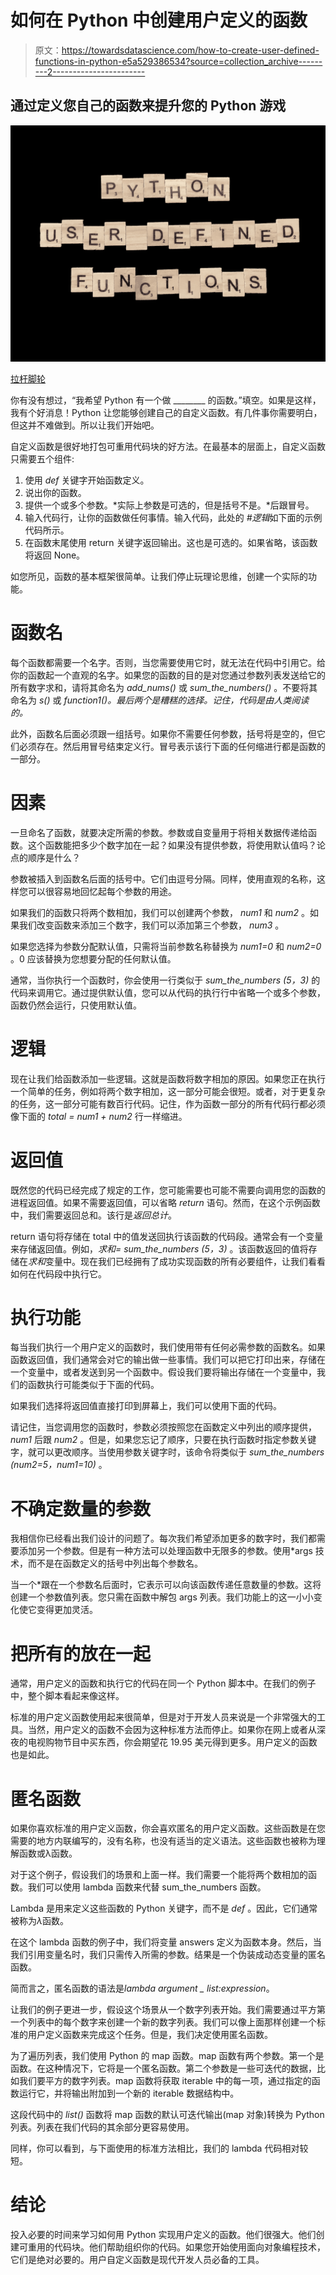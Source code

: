 # 如何在 Python 中创建用户定义的函数

> 原文：<https://towardsdatascience.com/how-to-create-user-defined-functions-in-python-e5a529386534?source=collection_archive---------2----------------------->

## 通过定义您自己的函数来提升您的 Python 游戏

![](img/85d20f3c1b280da3830340547b4b0945.png)

[拉杆脚轮](https://medium.com/u/4d32c78bd7f8?source=post_page-----e5a529386534--------------------------------)

你有没有想过，“我希望 Python 有一个做 ________ 的函数。”填空。如果是这样，我有个好消息！Python 让您能够创建自己的自定义函数。有几件事你需要明白，但这并不难做到。所以让我们开始吧。

自定义函数是很好地打包可重用代码块的好方法。在最基本的层面上，自定义函数只需要五个组件:

1.  使用 *def* 关键字开始函数定义。
2.  说出你的函数。
3.  提供一个或多个参数。*实际上参数是可选的，但是括号不是。*后跟冒号。
4.  输入代码行，让你的函数做任何事情。输入代码，此处的 *#逻辑*如下面的示例代码所示。
5.  在函数末尾使用 return 关键字返回输出。这也是可选的。如果省略，该函数将返回 None。

如您所见，函数的基本框架很简单。让我们停止玩理论思维，创建一个实际的功能。

# 函数名

每个函数都需要一个名字。否则，当您需要使用它时，就无法在代码中引用它。给你的函数起一个直观的名字。如果您的函数的目的是对您通过参数列表发送给它的所有数字求和，请将其命名为 *add_nums()* 或 *sum_the_numbers()* 。不要将其命名为 *s()* 或 *function1()。最后两个是糟糕的选择。记住，代码是由人类阅读的。*

此外，函数名后面必须跟一组括号。如果你不需要任何参数，括号将是空的，但它们必须存在。然后用冒号结束定义行。冒号表示该行下面的任何缩进行都是函数的一部分。

# 因素

一旦命名了函数，就要决定所需的参数。参数或自变量用于将相关数据传递给函数。这个函数能把多少个数字加在一起？如果没有提供参数，将使用默认值吗？论点的顺序是什么？

参数被插入到函数名后面的括号中。它们由逗号分隔。同样，使用直观的名称，这样您可以很容易地回忆起每个参数的用途。

如果我们的函数只将两个数相加，我们可以创建两个参数， *num1* 和 *num2* 。如果我们改变函数来添加三个数字，我们可以添加第三个参数， *num3* 。

如果您选择为参数分配默认值，只需将当前参数名称替换为 *num1=0* 和 *num2=0* 。0 应该替换为您想要分配的任何默认值。

通常，当你执行一个函数时，你会使用一行类似于 *sum_the_numbers (5，3)* 的代码来调用它。通过提供默认值，您可以从代码的执行行中省略一个或多个参数，函数仍然会运行，只使用默认值。

# 逻辑

现在让我们给函数添加一些逻辑。这就是函数将数字相加的原因。如果您正在执行一个简单的任务，例如将两个数字相加，这一部分可能会很短。或者，对于更复杂的任务，这一部分可能有数百行代码。记住，作为函数一部分的所有代码行都必须像下面的 *total = num1 + num2* 行一样缩进。

# 返回值

既然您的代码已经完成了规定的工作，您可能需要也可能不需要向调用您的函数的进程返回值。如果不需要返回值，可以省略 *return* 语句。然而，在这个示例函数中，我们需要返回总和。该行是*返回总计*。

return 语句将存储在 total 中的值发送回执行该函数的代码段。通常会有一个变量来存储返回值。例如，*求和= sum_the_numbers (5，3)* 。该函数返回的值将存储在*求和*变量中。现在我们已经拥有了成功实现函数的所有必要组件，让我们看看如何在代码段中执行它。

# 执行功能

每当我们执行一个用户定义的函数时，我们使用带有任何必需参数的函数名。如果函数返回值，我们通常会对它的输出做一些事情。我们可以把它打印出来，存储在一个变量中，或者发送到另一个函数中。假设我们要将输出存储在一个变量中，我们的函数执行可能类似于下面的代码。

如果我们选择将返回值直接打印到屏幕上，我们可以使用下面的代码。

请记住，当您调用您的函数时，参数必须按照您在函数定义中列出的顺序提供， *num1* 后跟 *num2* 。但是，如果您忘记了顺序，只要在执行函数时指定参数关键字，就可以更改顺序。当使用参数关键字时，该命令将类似于 *sum_the_numbers (num2=5，num1=10)* 。

# 不确定数量的参数

我相信你已经看出我们设计的问题了。每次我们希望添加更多的数字时，我们都需要添加另一个参数。但是有一种方法可以处理函数中无限多的参数。使用*args 技术，而不是在函数定义的括号中列出每个参数名。

当一个*跟在一个参数名后面时，它表示可以向该函数传递任意数量的参数。这将创建一个参数值列表。您只需在函数中解包 args 列表。我们功能上的这一小小变化使它变得更加灵活。

# 把所有的放在一起

通常，用户定义的函数和执行它的代码在同一个 Python 脚本中。在我们的例子中，整个脚本看起来像这样。

标准的用户定义函数使用起来很简单，但是对于开发人员来说是一个非常强大的工具。当然，用户定义的函数不会因为这种标准方法而停止。如果你在网上或者从深夜的电视购物节目中买东西，你会期望花 19.95 美元得到更多。用户定义的函数也是如此。

# 匿名函数

如果你喜欢标准的用户定义函数，你会喜欢匿名的用户定义函数。这些函数是在您需要的地方内联编写的，没有名称，也没有适当的定义语法。这些函数也被称为理解函数或λ函数。

对于这个例子，假设我们的场景和上面一样。我们需要一个能将两个数相加的函数。我们可以使用 lambda 函数来代替 sum_the_numbers 函数。

Lambda 是用来定义这些函数的 Python 关键字，而不是 *def* 。因此，它们通常被称为*λ*函数。

在这个 lambda 函数的例子中，我们将变量 answers 定义为函数本身。然后，当我们引用变量名时，我们只需传入所需的参数。结果是一个伪装成动态变量的匿名函数。

简而言之，匿名函数的语法是*lambda argument _ list:expression*。

让我们的例子更进一步，假设这个场景从一个数字列表开始。我们需要通过平方第一个列表中的每个数字来创建一个新的数字列表。我们可以像上面那样创建一个标准的用户定义函数来完成这个任务。但是，我们决定使用匿名函数。

为了遍历列表，我们使用 Python 的 map 函数。map 函数有两个参数。第一个是函数。在这种情况下，它将是一个匿名函数。第二个参数是一些可迭代的数据，比如我们要平方的数字列表。map 函数将获取 iterable 中的每一项，通过指定的函数运行它，并将输出附加到一个新的 iterable 数据结构中。

这段代码中的 *list()* 函数将 map 函数的默认可迭代输出(map 对象)转换为 Python 列表。列表在我们代码的其余部分更容易使用。

同样，你可以看到，与下面使用的标准方法相比，我们的 lambda 代码相对较短。

# 结论

投入必要的时间来学习如何用 Python 实现用户定义的函数。他们很强大。他们创建可重用的代码块。他们帮助组织你的代码。如果您开始使用面向对象编程技术，它们是绝对必要的。用户自定义函数是现代开发人员必备的工具。